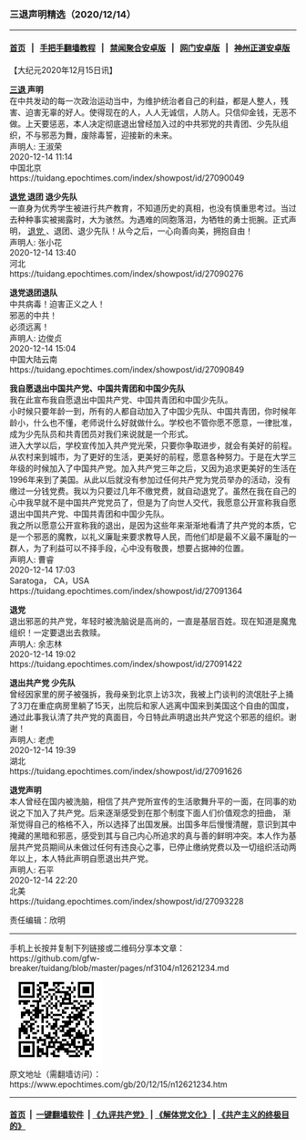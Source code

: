 ### 三退声明精选（2020/12/14）
------------------------

#### [首页](https://github.com/gfw-breaker/banned-news1/blob/master/README.md) &nbsp;&nbsp;|&nbsp;&nbsp; [手把手翻墙教程](https://github.com/gfw-breaker/guides/wiki) &nbsp;&nbsp;|&nbsp;&nbsp; [禁闻聚合安卓版](https://github.com/gfw-breaker/bn-android) &nbsp;&nbsp;|&nbsp;&nbsp; [网门安卓版](https://github.com/oGate2/oGate) &nbsp;&nbsp;|&nbsp;&nbsp; [神州正道安卓版](https://github.com/SzzdOgate/update) 



<div class="post_content" id="artbody" itemprop="articleBody">
 <!-- article content begin -->
 <p>
  【大纪元2020年12月15日讯】
 </p>
 <p>
  <strong>
   <a href="https://www.epochtimes.com/gb/tag/%E4%B8%89%E9%80%80.html">
    三退
   </a>
   声明
  </strong>
  <br/>
  在中共发动的每一次政治运动当中，为维护统治者自己的利益，都是人整人，残害、迫害无辜的好人。使得现在的人，人人无诚信，人防人。只信仰金钱，无恶不做。上天要惩恶，本人决定彻底退出曾经加入过的中共邪党的共青团、少先队组织，不与邪恶为舞，废除毒誓，迎接新的未来。
  <br/>
  声明人: 王淑荣
  <br/>
  2020-12-14 11:14
  <br/>
  中国北京
  <br/>
  https://tuidang.epochtimes.com/index/showpost/id/27090049
 </p>
 <p>
  <strong>
   <a href="https://www.epochtimes.com/gb/tag/%E9%80%80%E5%85%9A.html">
    退党
   </a>
   退团 退少先队
  </strong>
  <br/>
  一直身为优秀学生被进行共产教育，不知道历史的真相，也没有慎重思考过。当过去种种事实被揭露时，大为骇然。为遇难的同胞落泪，为牺牲的勇士扼腕。正式声明，
  <a href="https://www.epochtimes.com/gb/tag/%E9%80%80%E5%85%9A.html">
   退党
  </a>
  、退团、退少先队！从今之后，一心向善向美，拥抱自由！
  <br/>
  声明人: 张小花
  <br/>
  2020-12-14 13:40
  <br/>
  河北
  <br/>
  https://tuidang.epochtimes.com/index/showpost/id/27090276
 </p>
 <p>
  <strong>
   退党退团退队
  </strong>
  <br/>
  中共病毒！迫害正义之人！
  <br/>
  邪恶的中共！
  <br/>
  必须远离！
  <br/>
  声明人: 边俊贞
  <br/>
  2020-12-14 15:04
  <br/>
  中国大陆云南
  <br/>
  https://tuidang.epochtimes.com/index/showpost/id/27090849
 </p>
 <p>
  <strong>
   我自愿退出中国共产党、中国共青团和中国少先队
  </strong>
  <br/>
  我在此宣布我自愿退出中国共产党、中国共青团和中国少先队。
  <br/>
  小时候只要年龄一到，所有的人都自动加入了中国少先队、中国共青团，你时候年龄小，什么也不懂，老师说什么好就做什么。学校也不管你愿不愿意，一律批准，成为少先队员和共青团员对我们来说就是一个形式。
  <br/>
  进入大学以后，学校宣传加入共产党光荣，只要你争取进步，就会有美好的前程。从农村来到城市，为了更好的生活，更美好的前程，愿意各种努力。于是在大学三年级的时候加入了中国共产党。加入共产党三年之后，又因为追求更美好的生活在1996年来到了美国。从此以后就没有参加过任何共产党为党员举办的活动，没有缴过一分钱党费。我以为只要过几年不缴党费，就自动退党了。虽然在我在自己的心中我早就不是中国共产党党员了，但是为了向世人交代，我愿意公开宣称我自愿退出中国共产党、中国共青团和中国少先队。
  <br/>
  我之所以愿意公开宣称我的退出，是因为这些年来渐渐地看清了共产党的本质，它是一个邪恶的魔教，以礼义廉耻来要求教导人民，而他们却是最不义最不廉耻的一群人，为了利益可以不择手段，心中没有敬畏，想要占据神的位置。
  <br/>
  声明人: 曹睿
  <br/>
  2020-12-14 17:03
  <br/>
  Saratoga， CA，USA
  <br/>
  https://tuidang.epochtimes.com/index/showpost/id/27091364
 </p>
 <p>
  <strong>
   退党
  </strong>
  <br/>
  退出邪恶的共产党，年轻时被洗脑说是高尚的，一直是基层百姓。现在知道是魔鬼组织！一定要退出去救赎。
  <br/>
  声明人: 余志林
  <br/>
  2020-12-14 19:02
  <br/>
  https://tuidang.epochtimes.com/index/showpost/id/27091422
 </p>
 <p>
  <strong>
   退出共产党 少先队
  </strong>
  <br/>
  曾经因家里的房子被强拆，我母亲到北京上访3次，我被上门谈判的流氓肚子上捅了3刀在重症病房里躺了15天，出院后和家人逃离中国来到美国这个自由的国度，通过此事我认清了共产党的真面目，今日特此声明退出共产党这个邪恶的组织。谢谢！
  <br/>
  声明人: 老虎
  <br/>
  2020-12-14 19:39
  <br/>
  湖北
  <br/>
  https://tuidang.epochtimes.com/index/showpost/id/27091626
 </p>
 <p>
  <strong>
   退党声明
  </strong>
  <br/>
  本人曾经在国内被洗脑，相信了共产党所宣传的生活歌舞升平的一面，在同事的劝说之下加入了共产党。后来逐渐感受到在那个制度下面人们价值观念的扭曲， 渐渐觉得自己的格格不入，所以选择了出国发展。出国多年后慢慢清醒，意识到其中掩藏的黑暗和邪恶，感受到其与自己内心所追求的真与善的鲜明冲突。本人作为基层共产党员期间从未做过任何有违良心之事，已停止缴纳党费以及一切组织活动两年以上，本人特此声明自愿退出共产党。
  <br/>
  声明人: 石平
  <br/>
  2020-12-14 22:20
  <br/>
  北美
  <br/>
  https://tuidang.epochtimes.com/index/showpost/id/27093228
 </p>
 <p>
  责任编辑：欣明
 </p>
 <!-- article content end -->
 <div id="below_article_ad">
 </div>
</div>

<hr/>
手机上长按并复制下列链接或二维码分享本文章：<br/>
https://github.com/gfw-breaker/tuidang/blob/master/pages/nf3104/n12621234.md <br/>
<a href='https://github.com/gfw-breaker/tuidang/blob/master/pages/nf3104/n12621234.md'><img src='https://github.com/gfw-breaker/tuidang/blob/master/pages/nf3104/n12621234.md.png'/></a> <br/>
原文地址（需翻墙访问）：https://www.epochtimes.com/gb/20/12/15/n12621234.htm


------------------------
#### [首页](https://github.com/gfw-breaker/banned-news/blob/master/README.md) &nbsp;|&nbsp; [一键翻墙软件](https://github.com/gfw-breaker/nogfw/blob/master/README.md) &nbsp;| [《九评共产党》](https://github.com/gfw-breaker/9ping.md/blob/master/README.md#九评之一评共产党是什么) | [《解体党文化》](https://github.com/gfw-breaker/jtdwh.md/blob/master/README.md) | [《共产主义的终极目的》](https://github.com/gfw-breaker/gczydzjmd.md/blob/master/README.md)


<img src='http://gfw-breaker.win/tuidang/pages/nf3104/n12621234.md' width='0px' height='0px'/>